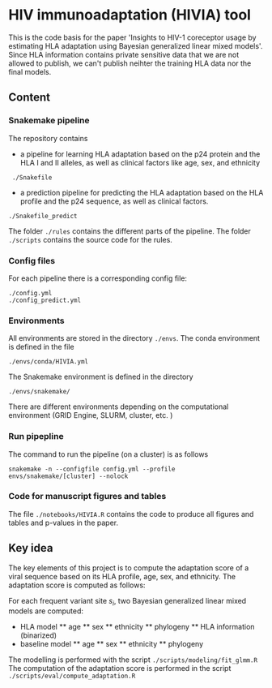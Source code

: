 # HIV immunoadaptation (HIVIA) tool
This is the code basis for the paper 'Insights to HIV-1 coreceptor usage by estimating HLA adaptation using Bayesian generalized linear mixed models'. 
Since HLA information contains private sensitive data that we are not allowed to publish, we can't publish neihter the training HLA data nor the final models. 

## Content

### Snakemake pipeline
The repository contains
* a pipeline for learning HLA adaptation based on the p24 protein and the HLA I and II alleles, as well as clinical factors like age, sex, and ethnicity 
```
 ./Snakefile
```
 
* a prediction pipeline for predicting the HLA adaptation based on the HLA profile and the p24 sequence, as well as clinical factors. 
```
./Snakefile_predict
```

The folder `./rules` contains the different parts of the pipeline. 
The folder `./scripts` contains the source code for the rules. 
### Config files
For each pipeline there is a corresponding config file: 
```
./config.yml
./config_predict.yml
```
### Environments
All environments are stored in the directory `./envs`. 
The conda environment is defined in the file 
```
./envs/conda/HIVIA.yml
```
The Snakemake environment is defined in the directory
```
./envs/snakemake/
```
There are different environments depending on the computational environment (GRID Engine, SLURM, cluster, etc. )

### Run pipepline

The command to run the pipeline (on a cluster) is as follows
```
snakemake -n --configfile config.yml --profile envs/snakemake/[cluster] --nolock

```
### Code for manuscript figures and tables
The file `./notebooks/HIVIA.R` contains the code to produce all figures and tables and p-values in the paper. 


## Key idea
The key elements of this project is to compute the adaptation score of a viral sequence based on its HLA profile, age, sex, and ethnicity. 
The adaptation score is computed as follows: 


For each frequent variant site $s_i$, two Bayesian generalized linear mixed models are computed: 
* HLA model
 ** age
 ** sex
 ** ethnicity
 ** phylogeny
 ** HLA information (binarized)
* baseline model
 ** age
 ** sex
 ** ethnicity
 ** phylogeny

The modelling is performed with the script `./scripts/modeling/fit_glmm.R`
The computation of the adaptation score is performed in the script `./scripts/eval/compute_adaptation.R`

